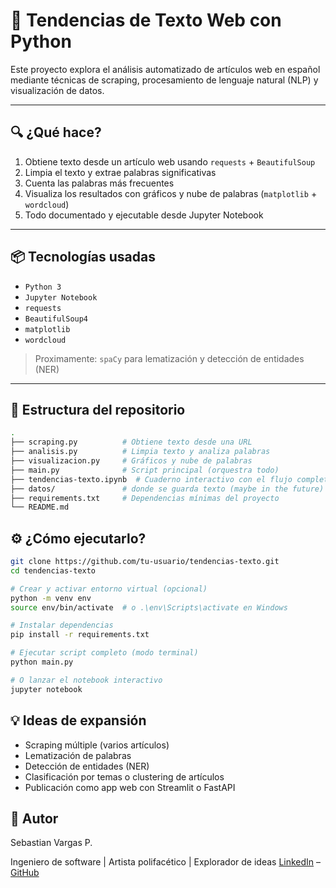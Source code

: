 # 🧠 Tendencias de Texto Web con Python

Este proyecto explora el análisis automatizado de artículos web en español mediante técnicas de scraping, procesamiento de lenguaje natural (NLP) y visualización de datos.

---

## 🔍 ¿Qué hace?

1. Obtiene texto desde un artículo web usando `requests` + `BeautifulSoup`
2. Limpia el texto y extrae palabras significativas
3. Cuenta las palabras más frecuentes
4. Visualiza los resultados con gráficos y nube de palabras (`matplotlib` + `wordcloud`)
5. Todo documentado y ejecutable desde Jupyter Notebook

---

## 📦 Tecnologías usadas

- `Python 3`
- `Jupyter Notebook`
- `requests`
- `BeautifulSoup4`
- `matplotlib`
- `wordcloud`

> Proximamente: `spaCy` para lematización y detección de entidades (NER)

---

## 📁 Estructura del repositorio

```bash
.
├── scraping.py          # Obtiene texto desde una URL
├── analisis.py          # Limpia texto y analiza palabras
├── visualizacion.py     # Gráficos y nube de palabras
├── main.py              # Script principal (orquestra todo)
├── tendencias-texto.ipynb  # Cuaderno interactivo con el flujo completo
├── datos/               # donde se guarda texto (maybe in the future)
├── requirements.txt     # Dependencias mínimas del proyecto
└── README.md
```

## ⚙️ ¿Cómo ejecutarlo?

```bash
git clone https://github.com/tu-usuario/tendencias-texto.git
cd tendencias-texto

# Crear y activar entorno virtual (opcional)
python -m venv env
source env/bin/activate  # o .\env\Scripts\activate en Windows

# Instalar dependencias
pip install -r requirements.txt

# Ejecutar script completo (modo terminal)
python main.py

# O lanzar el notebook interactivo
jupyter notebook
```

## 💡 Ideas de expansión

- Scraping múltiple (varios artículos)
- Lematización de palabras
- Detección de entidades (NER)
- Clasificación por temas o clustering de artículos
- Publicación como app web con Streamlit o FastAPI

## 🤖 Autor

Sebastian Vargas P.

Ingeniero de software | Artista polifacético | Explorador de ideas
[LinkedIn](https://www.linkedin.com/in/sebas-vargas/) – [GitHub](https://github.com/sebas-tcotd)
